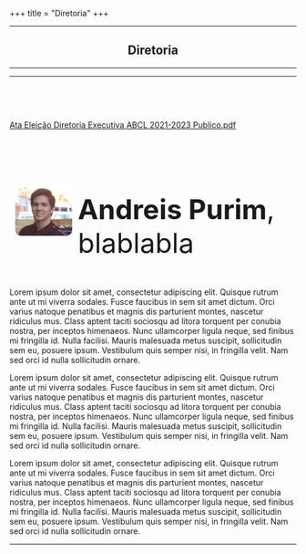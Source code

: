 +++
title = "Diretoria"
+++

<hr />
<h2 style="text-align: center">Diretoria</h2>
<hr />

-----------

&nbsp;

&nbsp;

<a href="https://filedn.eu/l2I1GxbEBri7DjU2AH97iT5/abcl.info/hist%C3%B3rico/Ata%20Elei%C3%A7%C3%A3o%20Diretoria%20Executiva%20ABCL%20%202021-2023%20Publico.pdf">Ata Eleição Diretoria Executiva ABCL  2021-2023 Publico.pdf</a>

&nbsp;

&nbsp;

<img src="../images/team/andreis.jpg" alt="Andreis Purim" style="width:100px; border-radius:10px; float: left; margin: 10px"/>

<p style="font-size: 3rem;"><b>Andreis Purim</b>, blablabla</p>

Lorem ipsum dolor sit amet, consectetur adipiscing elit. Quisque rutrum ante ut mi viverra sodales. Fusce faucibus in sem sit amet dictum. Orci varius natoque penatibus et magnis dis parturient montes, nascetur ridiculus mus. Class aptent taciti sociosqu ad litora torquent per conubia nostra, per inceptos himenaeos. Nunc ullamcorper ligula neque, sed finibus mi fringilla id. Nulla facilisi. Mauris malesuada metus suscipit, sollicitudin sem eu, posuere ipsum. Vestibulum quis semper nisi, in fringilla velit. Nam sed orci id nulla sollicitudin ornare. 

Lorem ipsum dolor sit amet, consectetur adipiscing elit. Quisque rutrum ante ut mi viverra sodales. Fusce faucibus in sem sit amet dictum. Orci varius natoque penatibus et magnis dis parturient montes, nascetur ridiculus mus. Class aptent taciti sociosqu ad litora torquent per conubia nostra, per inceptos himenaeos. Nunc ullamcorper ligula neque, sed finibus mi fringilla id. Nulla facilisi. Mauris malesuada metus suscipit, sollicitudin sem eu, posuere ipsum. Vestibulum quis semper nisi, in fringilla velit. Nam sed orci id nulla sollicitudin ornare. 

Lorem ipsum dolor sit amet, consectetur adipiscing elit. Quisque rutrum ante ut mi viverra sodales. Fusce faucibus in sem sit amet dictum. Orci varius natoque penatibus et magnis dis parturient montes, nascetur ridiculus mus. Class aptent taciti sociosqu ad litora torquent per conubia nostra, per inceptos himenaeos. Nunc ullamcorper ligula neque, sed finibus mi fringilla id. Nulla facilisi. Mauris malesuada metus suscipit, sollicitudin sem eu, posuere ipsum. Vestibulum quis semper nisi, in fringilla velit. Nam sed orci id nulla sollicitudin ornare. 

-----------
